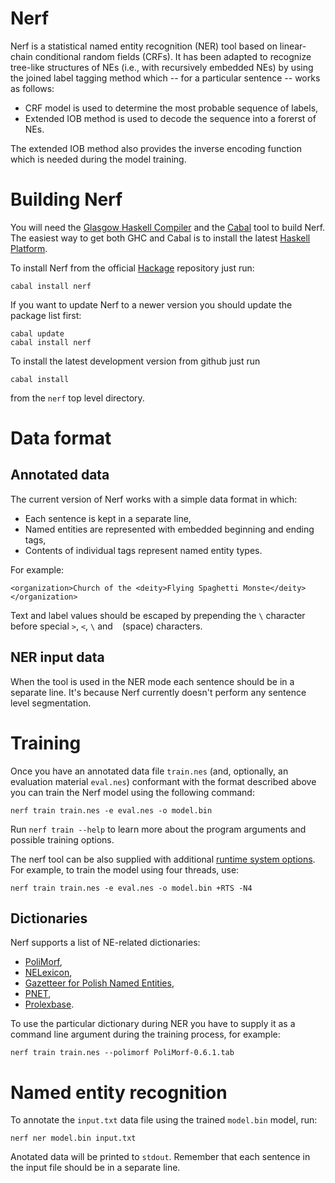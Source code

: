 Nerf
====

Nerf is a statistical named entity recognition (NER) tool based on linear-chain
conditional random fields (CRFs).
It has been adapted to recognize tree-like structures of NEs (i.e., with
recursively embedded NEs) by using the joined label tagging method which
-- for a particular sentence -- works as follows:

  * CRF model is used to determine the most probable sequence of labels,
  * Extended IOB method is used to decode the sequence into a forerst of NEs.

The extended IOB method also provides the inverse encoding function which is
needed during the model training.

Building Nerf
=============

You will need the [Glasgow Haskell Compiler](http://www.haskell.org/ghc/)
and the [Cabal](http://www.haskell.org/cabal/) tool to build Nerf.
The easiest way to get both GHC and Cabal is to install the latest
[Haskell Platform](http://www.haskell.org/platform/).

To install Nerf from the official
[Hackage](http://hackage.haskell.org/package/nerf)
repository just run:

    cabal install nerf

If you want to update Nerf to a newer version you should update the package
list first:

    cabal update
    cabal install nerf

To install the latest development version from github just run

    cabal install

from the `nerf` top level directory.

Data format
===========

Annotated data
--------------

The current version of Nerf works with a simple data format in which:

  * Each sentence is kept in a separate line,
  * Named entities are represented with embedded beginning and ending tags,
  * Contents of individual tags represent named entity types.

For example:

    <organization>Church of the <deity>Flying Spaghetti Monste</deity></organization>

Text and label values should be escaped by prepending the `\` character before special
`>`, `<`, `\` and ` ` (space) characters.

NER input data
--------------

When the tool is used in the NER mode each sentence should be in a separate line.
It's because Nerf currently doesn't perform any sentence level segmentation.

Training
========

Once you have an annotated data file `train.nes` (and, optionally, an evaluation
material `eval.nes`) conformant with the format described above you can train
the Nerf model using the following command:

    nerf train train.nes -e eval.nes -o model.bin

Run `nerf train --help` to learn more about the program arguments and possible
training options.

The nerf tool can be also supplied with additional 
[runtime system options](http://www.haskell.org/ghc/docs/latest/html/users_guide/runtime-control.html).
For example, to train the model using four threads, use:

    nerf train train.nes -e eval.nes -o model.bin +RTS -N4

Dictionaries
------------

Nerf supports a list of NE-related dictionaries:

  * [PoliMorf](\url{http://zil.ipipan.waw.pl/PoliMorf}),
  * [NELexicon](\url{http://nlp.pwr.wroc.pl/en/tools-and-resources/nelexicon}),
  * [Gazetteer for Polish Named Entities](\url{http://clip.ipipan.waw.pl/Gazetteer}),
  * [PNET](\url{http://zil.ipipan.waw.pl/PNET}),
  * [Prolexbase](\url{http://zil.ipipan.waw.pl/Prolexbase}).

To use the particular dictionary during NER you have to supply it as a
command line argument during the training process, for example:

    nerf train train.nes --polimorf PoliMorf-0.6.1.tab

Named entity recognition
========================

To annotate the `input.txt` data file using the trained `model.bin` model, run: 

    nerf ner model.bin input.txt

Anotated data will be printed to `stdout`.  Remember that each sentence in the
input file should be in a separate line.
